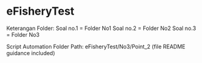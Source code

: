 # eFisheryTest
Keterangan Folder:
Soal no.1 = Folder No1
Soal no.2 = Folder No2
Soal no.3 = Folder No3

Script Automation Folder Path: eFisheryTest/No3/Point_2 (file README guidance included)
